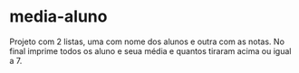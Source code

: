 # media-aluno
 Projeto com 2 listas, uma com nome dos alunos e outra com as notas. No final imprime todos os aluno e seua média e quantos tiraram acima ou igual a 7.
